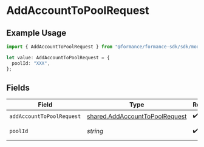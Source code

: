 # AddAccountToPoolRequest

## Example Usage

```typescript
import { AddAccountToPoolRequest } from "@formance/formance-sdk/sdk/models/operations";

let value: AddAccountToPoolRequest = {
  poolId: "XXX",
};
```

## Fields

| Field                                                                                   | Type                                                                                    | Required                                                                                | Description                                                                             | Example                                                                                 |
| --------------------------------------------------------------------------------------- | --------------------------------------------------------------------------------------- | --------------------------------------------------------------------------------------- | --------------------------------------------------------------------------------------- | --------------------------------------------------------------------------------------- |
| `addAccountToPoolRequest`                                                               | [shared.AddAccountToPoolRequest](../../../sdk/models/shared/addaccounttopoolrequest.md) | :heavy_check_mark:                                                                      | N/A                                                                                     |                                                                                         |
| `poolId`                                                                                | *string*                                                                                | :heavy_check_mark:                                                                      | The pool ID.                                                                            | XXX                                                                                     |